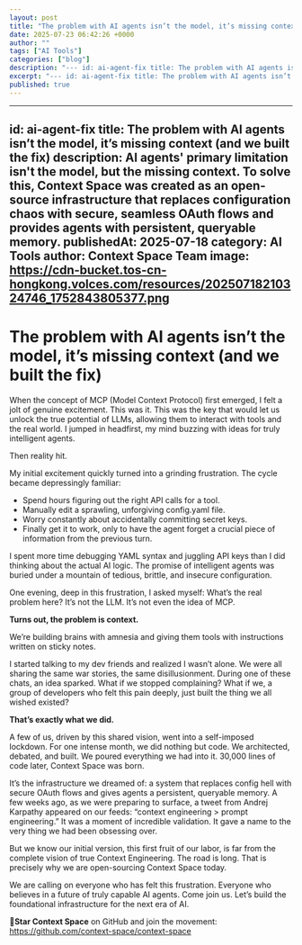 ```yaml
---
layout: post
title: "The problem with AI agents isn’t the model, it’s missing context (and we built the fix)"
date: 2025-07-23 06:42:26 +0000
author: ""
tags: ["AI Tools"]
categories: ["blog"]
description: "--- id: ai-agent-fix title: The problem with AI agents isn’t the model, it’s missing context (and we built the fix) description: AI agents primary lim..."
excerpt: "--- id: ai-agent-fix title: The problem with AI agents isn’t the model, it’s mis..."
published: true
---
```


---
id: ai-agent-fix
title: The problem with AI agents isn’t the model, it’s missing context (and we built the fix)
description: AI agents' primary limitation isn't the model, but the missing context. To solve this, Context Space was created as an open-source infrastructure that replaces configuration chaos with secure, seamless OAuth flows and provides agents with persistent, queryable memory.
publishedAt: 2025-07-18
category: AI Tools
author: Context Space Team
image: https://cdn-bucket.tos-cn-hongkong.volces.com/resources/20250718210324746_1752843805377.png
---

# The problem with AI agents isn’t the model, it’s missing context (and we built the fix)

When the concept of MCP (Model Context Protocol) first emerged, I felt a jolt of genuine excitement. This was it. This was the key that would let us unlock the true potential of LLMs, allowing them to interact with tools and the real world. I jumped in headfirst, my mind buzzing with ideas for truly intelligent agents.

Then reality hit.

My initial excitement quickly turned into a grinding frustration. The cycle became depressingly familiar:

- Spend hours figuring out the right API calls for a tool.
- Manually edit a sprawling, unforgiving config.yaml file.
- Worry constantly about accidentally committing secret keys.
- Finally get it to work, only to have the agent forget a crucial piece of information from the previous turn.

I spent more time debugging YAML syntax and juggling API keys than I did thinking about the actual AI logic. The promise of intelligent agents was buried under a mountain of tedious, brittle, and insecure configuration.

One evening, deep in this frustration, I asked myself: What’s the real problem here? It’s not the LLM. It’s not even the idea of MCP.

**Turns out, the problem is context.**

We’re building brains with amnesia and giving them tools with instructions written on sticky notes.

I started talking to my dev friends and realized I wasn’t alone. We were all sharing the same war stories, the same disillusionment. During one of these chats, an idea sparked. What if we stopped complaining? What if we, a group of developers who felt this pain deeply, just built the thing we all wished existed?

**That’s exactly what we did.**

A few of us, driven by this shared vision, went into a self-imposed lockdown. For one intense month, we did nothing but code. We architected, debated, and built. We poured everything we had into it. 30,000 lines of code later, Context Space was born.

It’s the infrastructure we dreamed of: a system that replaces config hell with secure OAuth flows and gives agents a persistent, queryable memory.
A few weeks ago, as we were preparing to surface, a tweet from Andrej Karpathy appeared on our feeds: “context engineering > prompt engineering.” It was a moment of incredible validation. It gave a name to the very thing we had been obsessing over.

But we know our initial version, this first fruit of our labor, is far from the complete vision of true Context Engineering. The road is long. That is precisely why we are open-sourcing Context Space today.

We are calling on everyone who has felt this frustration. Everyone who believes in a future of truly capable AI agents. Come join us. Let’s build the foundational infrastructure for the next era of AI.

**🌟Star Context Space** on GitHub and join the movement: https://github.com/context-space/context-space
